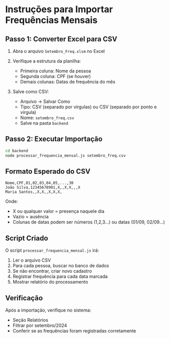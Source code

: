 # Instruções para Importar Frequências Mensais

## Passo 1: Converter Excel para CSV

1. Abra o arquivo `Setembro_Freq.xlsm` no Excel
2. Verifique a estrutura da planilha:
   - Primeira coluna: Nome da pessoa
   - Segunda coluna: CPF (se houver)
   - Demais colunas: Datas de frequência do mês

3. Salve como CSV:
   - Arquivo → Salvar Como
   - Tipo: CSV (separado por vírgulas) ou CSV (separado por ponto e vírgula)
   - Nome: `setembro_freq.csv`
   - Salve na pasta `backend`

## Passo 2: Executar Importação

```bash
cd backend
node processar_frequencia_mensal.js setembro_freq.csv
```

## Formato Esperado do CSV

```
Nome,CPF,01,02,03,04,05,...,30
João Silva,12345678901,X,,X,X,,,X
Maria Santos,,X,X,,X,X,X,
```

Onde:
- X ou qualquer valor = presença naquele dia
- Vazio = ausência
- Colunas de datas podem ser números (1,2,3...) ou datas (01/09, 02/09...)

## Script Criado

O script `processar_frequencia_mensal.js` irá:
1. Ler o arquivo CSV
2. Para cada pessoa, buscar no banco de dados
3. Se não encontrar, criar novo cadastro
4. Registrar frequência para cada data marcada
5. Mostrar relatório do processamento

## Verificação

Após a importação, verifique no sistema:
- Seção Relatórios
- Filtrar por setembro/2024
- Conferir se as frequências foram registradas corretamente